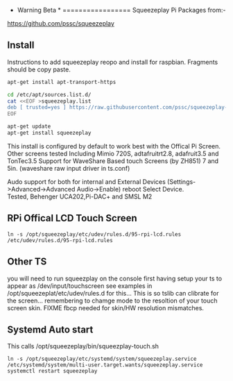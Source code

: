 * Warning Beta *
=================
Squeezeplay Pi Packages from:-

https://github.com/pssc/squeezeplay

Install
-------

Instructions to add squeezeplay reopo and install for raspbian.  Fragments should be copy paste.

```bash
apt-get install apt-transport-https

```

```bash
cd /etc/apt/sources.list.d/
cat <<EOF >squeezeplay.list
deb [ trusted=yes ] https://raw.githubusercontent.com/pssc/squeezeplay-dist/master squeezeplay contrib
EOF

apt-get update
apt-get install squeezeplay

```
This install is configured by default to work best with the Offical Pi Screen.  Other screens tested
Including Mimio 720S, adtafruitrt2.8, adafruit3.5 and TonTec3.5
Support for WaveShare Based touch Screens (by ZH851) 7 and 5in. (waveshare raw input driver in ts.conf)

Audo support for both for internal and External Devices (Settings->Advanced->Advanced Audio->Enable) reboot Select Device.  
Tested, Behenger UCA202,Pi-DAC+ and SMSL M2

RPi Offical LCD Touch Screen
----------------------------
```
ln -s /opt/squeezeplay/etc/udev/rules.d/95-rpi-lcd.rules /etc/udev/rules.d/95-rpi-lcd.rules
```

Other TS
--------

you will need to run squeezplay on the console first having setup your ts to appear as /dev/input/touchscreen
see examples in /opt/squeezeplat/etc/udev/rules.d for this... This is so tslib can clibrate for the screen...
remembering to chamge mode to the resoltion of your touch screen skin. FIXME fbcp needed for skin/HW resolution mismatches.

Systemd Auto start
------------------

This calls /opt/squeezeplay/bin/squeezplay-touch.sh

```
ln -s /opt/squeezeplay/etc/systemd/system/squeezeplay.service /etc/systemd/system/multi-user.target.wants/squeezeplay.service
systemctl restart squeezeplay
```
